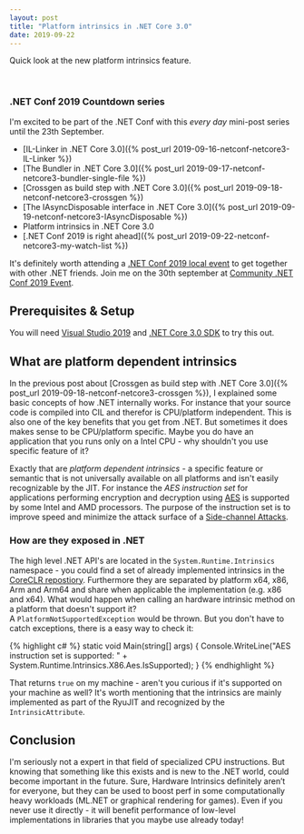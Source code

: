 ```yaml
---
layout: post
title: "Platform intrinsics in .NET Core 3.0"
date: 2019-09-22
---
```


<p class="intro">
    <span class="dropcap">Q</span>uick look at the new platform intrinsics feature.
</p>

<br/>

### .NET Conf 2019 Countdown series

I'm excited to be part of the .NET Conf with this *every day* mini-post series until the 23th September.

* [IL-Linker in .NET Core 3.0]({% post_url 2019-09-16-netconf-netcore3-IL-Linker %})
* [The Bundler in .NET Core 3.0]({% post_url 2019-09-17-netconf-netcore3-bundler-single-file %})
* [Crossgen as build step with .NET Core 3.0]({% post_url 2019-09-18-netconf-netcore3-crossgen %})
* [The IAsyncDisposable interface in .NET Core 3.0]({% post_url 2019-09-19-netconf-netcore3-IAsyncDisposable %})
* Platform intrinsics in .NET Core 3.0
* [.NET Conf 2019 is right ahead]({% post_url 2019-09-22-netconf-netcore3-my-watch-list %})

It's definitely worth attending a [.NET Conf 2019 local event](https://www.dotnetconf.net/local-events) to get together with other .NET friends.
Join me on the 30th september at [Community .NET Conf 2019 Event](https://www.meetup.com/de-DE/Basel-NET-User-Group/events/264124718/).

## Prerequisites & Setup

You will need [Visual Studio 2019](https://visualstudio.microsoft.com/vs/preview/) and [.NET Core 3.0 SDK](https://dotnet.microsoft.com/download/dotnet-core/3.0) to try this out.

## What are platform dependent intrinsics

In the previous post about [Crossgen as build step with .NET Core 3.0]({% post_url 2019-09-18-netconf-netcore3-crossgen %}), I explained some basic concepts of how .NET internally works. For instance that your source code is compiled into CIL and therefor is CPU/platform independent.
This is also one of the key benefits that you get from .NET. But sometimes it does makes sense to be CPU/platform specific.
Maybe you do have an application that you runs only on a Intel CPU - why shouldn't you use specific feature of it?

Exactly that are *platform dependent intrinsics* - a specific feature or semantic that is not universally available on all platforms and isn't easily recognizable by the JIT.
For instance the *AES instruction set* for applications performing encryption and decryption using [AES](https://en.wikipedia.org/wiki/Advanced_Encryption_Standard) is supported by some Intel and AMD processors.
The purpose of the instruction set is to improve speed and minimize the attack surface of a [Side-channel Attacks](https://en.wikipedia.org/wiki/Side-channel_attack).

### How are they exposed in .NET

The high level .NET API's are located in the `System.Runtime.Intrinsics` namespace - 
you could find a set of already implemented intrinsics in the [CoreCLR repostiory](https://github.com/dotnet/coreclr/tree/master/src/System.Private.CoreLib/shared/System/Runtime/Intrinsics).
Furthermore they are separated by platform x64, x86, Arm and Arm64 and share when applicable the implementation (e.g. x86 and x64).
What would happen when calling an hardware intrinsic method on a platform that doesn't support it? <br/> 
A `PlatformNotSupportedException` would be thrown. But you don't have to catch exceptions, there is a easy way to check it:

{% highlight c# %}
static void Main(string[] args)
{
    Console.WriteLine("AES instruction set is supported: " + System.Runtime.Intrinsics.X86.Aes.IsSupported);
}
{% endhighlight %}

That returns `true` on my machine - aren't you curious if it's supported on your machine as well?
It's worth mentioning that the intrinsics are mainly implemented as part of the RyuJIT and recognized by the `IntrinsicAttribute`.

## Conclusion

I'm seriously not a expert in that field of specialized CPU instructions. But knowing that something like this exists and is new to the .NET world, could become important in the future.
Sure, Hardware Intrinsics definitely aren’t for everyone, but they can be used to boost perf in some computationally heavy workloads (ML.NET or graphical rendering for games).
Even if you never use it directly - it will benefit performance of low-level implementations in libraries that you maybe use already today!